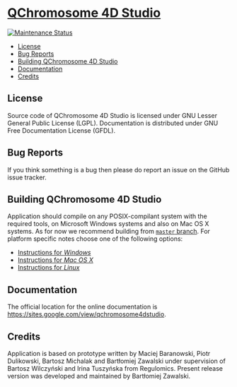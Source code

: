 [QChromosome 4D Studio](https://sites.google.com/view/qchromosome4dstudio)
==========================================================================

[![Maintenance Status](https://img.shields.io/maintenance/yes/2019.svg)](README.md "Last edited 2019-01-01")

- [License](#license)
- [Bug Reports](#bug-reports)
- [Building QChromosome 4D Studio](#building-qchromosome-4d-studio)
- [Documentation](#documentation)
- [Credits](#credits)

License
-------

Source code of QChromosome 4D Studio is licensed under GNU Lesser General Public License (LGPL). Documentation is distributed under GNU Free Documentation License (GFDL).

Bug Reports
-----------

If you think something is a bug then please do report an issue on the GitHub issue tracker.

Building QChromosome 4D Studio
------------------------------

Application should compile on any POSIX-compilant system with the required tools, on Microsoft Windows systems and also on Mac OS X systems. As for now we recommend building from [`master` branch](https://github.com/Michalaq/ChromosomeVisualizer/tree/master). For platform specific notes choose one of the following options:
- [Instructions for *Windows*](win.md)
- [Instructions for *Mac OS X*](mac.md)
- [Instructions for *Linux*](nix.md)

Documentation
-------------

The official location for the online documentation is https://sites.google.com/view/qchromosome4dstudio.

Credits
-------

Application is based on prototype written by Maciej Baranowski, Piotr Dulikowski, Bartosz Michalak and Bartłomiej Zawalski under supervision of Bartosz Wilczyński and Irina Tuszyńska from Regulomics. Present release version was developed and maintained by Bartłomiej Zawalski.


